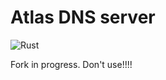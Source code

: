 Atlas DNS server
=================

![Rust](https://github.com/EmilHernvall/hermes/workflows/Rust/badge.svg)

Fork in progress. Don't use!!!!